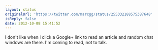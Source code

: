 ```yaml
---
layout: status
originalUrl: 'https://twitter.com/marcgg/status/255332188575387648'
isReply: false
date: 2012-10-08 15:41:52
---
```


I don't like when I click a Google+ link to read an article and random chat windows are there. I'm coming to read, not to talk.
